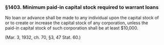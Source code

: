 ### §1403. Minimum paid-in capital stock required to warrant loans ###

No loan or advance shall be made to any individual upon the capital stock of or to create or increase the capital stock of any corporation, unless the paid-in capital stock of such corporation shall be at least $10,000.

(Mar. 3, 1932, ch. 70, §3, 47 Stat. 60.)